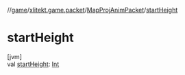 //[game](../../../index.md)/[xlitekt.game.packet](../index.md)/[MapProjAnimPacket](index.md)/[startHeight](start-height.md)

# startHeight

[jvm]\
val [startHeight](start-height.md): [Int](https://kotlinlang.org/api/latest/jvm/stdlib/kotlin/-int/index.html)
